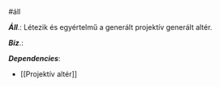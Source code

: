 #áll 

***Áll***.: Létezik és egyértelmű a generált projektív generált altér.


***Biz***.: 


***Dependencies***:
- [[Projektív altér]]